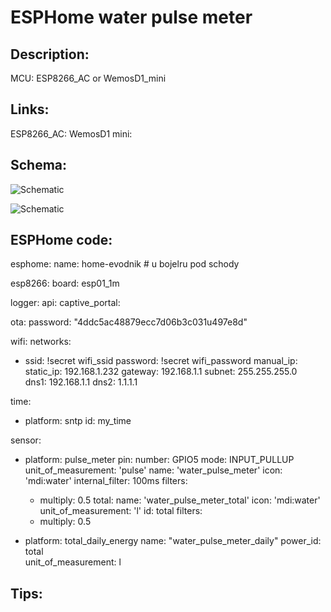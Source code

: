 # ESPHome water pulse meter

## Description:
MCU: ESP8266_AC or WemosD1_mini

## Links:

ESP8266_AC: 
WemosD1 mini:



## Schema:

![Schematic](https://github.com/peca2345/ESPHome-car-battery-voltage-meter/raw/main/WemosD1mini_schema.png)

![Schematic](https://github.com/peca2345/ESPHome-car-battery-voltage-meter/raw/main/ESP8266_AC_schema.png)


## ESPHome code:

esphome:
  name: home-evodnik # u bojelru pod schody
  
esp8266:
  board: esp01_1m
  
logger:
api:
captive_portal:

ota:
  password: "4ddc5ac48879ecc7d06b3c031u497e8d"

wifi:
  networks:
  - ssid: !secret wifi_ssid
    password: !secret wifi_password
  manual_ip:
    static_ip: 192.168.1.232
    gateway: 192.168.1.1
    subnet: 255.255.255.0  
    dns1: 192.168.1.1
    dns2: 1.1.1.1


time:
  - platform: sntp
    id: my_time

sensor:
  - platform: pulse_meter
    pin:
      number: GPIO5
      mode: INPUT_PULLUP
    unit_of_measurement: 'pulse'
    name: 'water_pulse_meter'
    icon: 'mdi:water'
    internal_filter: 100ms
    filters:
      - multiply: 0.5
    total:
      name: 'water_pulse_meter_total'
      icon: 'mdi:water'
      unit_of_measurement: 'l'
      id: total
      filters:
      - multiply: 0.5

  - platform: total_daily_energy
    name: "water_pulse_meter_daily"
    power_id: total  
    unit_of_measurement: l 


## Tips:
